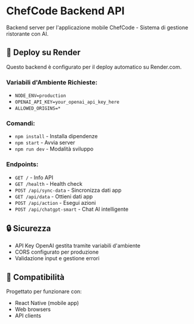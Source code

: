 # ChefCode Backend API

Backend server per l'applicazione mobile ChefCode - Sistema di gestione ristorante con AI.

## 🚀 Deploy su Render

Questo backend è configurato per il deploy automatico su Render.com.

### Variabili d'Ambiente Richieste:

- `NODE_ENV=production`
- `OPENAI_API_KEY=your_openai_api_key_here`
- `ALLOWED_ORIGINS=*`

### Comandi:

- `npm install` - Installa dipendenze
- `npm start` - Avvia server
- `npm run dev` - Modalità sviluppo

### Endpoints:

- `GET /` - Info API
- `GET /health` - Health check
- `POST /api/sync-data` - Sincronizza dati app
- `GET /api/data` - Ottieni dati app
- `POST /api/action` - Esegui azioni
- `POST /api/chatgpt-smart` - Chat AI intelligente

## 🔒 Sicurezza

- API Key OpenAI gestita tramite variabili d'ambiente
- CORS configurato per produzione
- Validazione input e gestione errori

## 📱 Compatibilità

Progettato per funzionare con:
- React Native (mobile app)
- Web browsers
- API clients